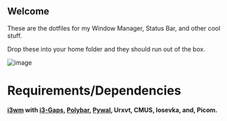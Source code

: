 ## Welcome
These are the dotfiles for my Window Manager, Status Bar, and other cool stuff.

Drop these into your home folder and they should run out of the box.

![image](https://user-images.githubusercontent.com/59175293/162580616-5e2fad55-2efc-4df5-bd3e-d4bc611f279c.png)

# Requirements/Dependencies
   __[i3wm](https://i3wm.org/) with [i3-Gaps](https://github.com/Airblader/i3),
   [Polybar](https://polybar.github.io/), [Pywal](https://github.com/dylanaraps/pywal), 
   Urxvt, CMUS, Iosevka, and, Picom.__
